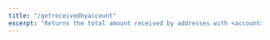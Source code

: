 ```yaml
---
title: "/getreceivedbyaccount"
excerpt: "Returns the total amount received by addresses with <account> in transactions with at least [minconf] confirmations."
---
```

